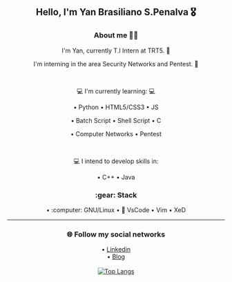 <div align="center">
  <h2>Hello, I'm Yan Brasiliano S.Penalva 🎖️</h2>
   
  <h3> About me 👨‍💻</h3>

   I'm Yan, currently T.I Intern at TRT5. :briefcase: <br>

   I'm interning in the area Security Networks and Pentest. 🔰<br> 
  
  <br>
  
  💻 I'm currently learning: :computer:<br>

  • Python  • HTML5/CSS3   • JS   
  
  • Batch Script • Shell Script • C
  
  • Computer Networks   • Pentest
  
  <br>

  💻 I intend to develop skills in:
    
   • C++  • Java
  
  <h3>:gear: Stack </h3>
  • :computer: GNU/Linux  • 🔅 VsCode  • Vim  • XeD  <br>
  
  <hr>
  
  <h3>🌐 Follow my social networks</h3>

  • [Linkedin](https://www.linkedin.com/in/yan-brasiliano/)<br> 
  • [Blog](https://hellolibre.blogspot.com/)
  <br>
  <br>
[![Top Langs](https://github-readme-stats.vercel.app/api/top-langs/?username=yanbrasiliano&layout=compact&theme=dracula)](https://github.com/anuraghazra/github-readme-stats)



<!--[![Anurag's github stats](https://github-readme-stats.vercel.app/api?username=yanbrasiliano&show_icons=true&theme=dracula)](https://github.com/anuraghazra/github-readme-stats)-->




